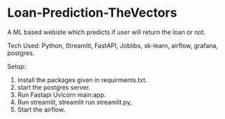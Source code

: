 # Loan-Prediction-TheVectors

A ML based webiste which predicts if user will return the loan or not.

Tech Used: Python, Streamlit, FastAPI, Joblibs, sk-learn, airflow, grafana, postgres.

Setup:
1. Install the packages given in requirments.txt.
2.  start the postgres server.
3. Run Fastapi Uvicorn main:app.
4. Run streamlit, streamlit run streamlit.py,
5. Start the airflow.
